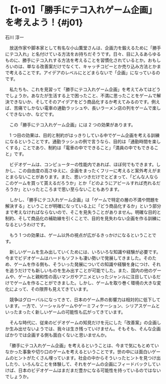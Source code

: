 # 【1-01】「勝手にテコ入れゲーム企画」を考えよう！{#j01}

<div class="author">石川 淳一</div>

　放送作家や脚本家として有名な小山薫堂さんは、企画力を鍛えるために「勝手にテコ入れ」と名付けている方法をお持ちだそうです。日々、目に入るあらゆるものに、勝手にテコ入れする方法を考えることを習慣化されているとか。おもしろいのは、単なる改善案だけでなくて、キャッチコピーとか売り込み方法とかまで考えることです。アイデアのレベルにとどまらないで「企画」になっているのです。

　私たちも、これを見習って「勝手にテコ入れゲーム企画」を考えてみてはどうでしょうか。あなたが生活する上で困ったこと、不満に思ったことをゲームで解決できないか、そしてそのアイデアをどう商品化するか考えてみるのです。例えば、苦痛でしかない電車の通勤ラッシュや、長いラーメン店の列をゲームで楽しくできないか、などです。

　この「勝手にテコ入れゲーム企画」には 2 つの効果があります。

　1 つ目の効果は、目的と制約がはっきりしている中でゲーム企画を考える訓練になるということです。通勤ラッシュの例で言うなら、目的は「通勤時間を楽しくする」ことであり、制約は「電車の中でできること」「満員の中でもできること」です。

　ビデオゲームは、コンピューターの性能内であれば、ほぼ何でもできます。しかし、この自由度の高さゆえに、企画をまったくフリーに考えると案外考えがまとまらないことがあります。また、思いつきだけでとどまって、「どんな人ならこのゲームを買って貰えるだろうか」とか「どのようにアピールすれば売れるだろうか」といったところまで思い至らないこともあります。

　しかし、「勝手にテコ入れゲーム企画」は「ゲームで特定の層の不満や問題を解決する」ということが明確になっている上に「どう商品化するか」という部分まで考えなければならないので、そこを見失うことがありません。明確な目的と制約、そして商品化の補助線を引くことで、目的を見失わない企画を作る訓練になるというわけです。

　もう 1 つの効果は、ゲーム以外の視点が広がるきっかけになるということです。

　新しいゲームを生み出していくためには、いろいろな知識や経験が必要です。今までビデオゲームはハードもソフトも凄い勢いで発展してきました。そのため、ゲームを作る側も、そういった発展についての知識や経験を身につけ、それを追うだけでも新しいものを生み出すことが可能でした。また、国内の他のゲームや、ゲームと親和性の高いマンガやアニメといったジャンルに注目しているだけでゲームを作ることができました。しかし、ゲームを取り巻く環境の大きな変化によって、その限界も見えてきています。

　競争はグローバルになってきて、日本のゲーム界の影響力は相対的に低下しています。一方で、ソーシャルゲームやゲーミフィケーション、シリアスゲームといったまったく新しいゲームの可能性も広がってきています。

　そんな時代に、従来のビデオゲームの知見だけを元にした「改善案」の企画しか生み出せないようでは、我々は生き残っていけません。そもそも、そんな企画ばかりでは企画する側も面白くないと思いませんか。

　「勝手にテコ入れゲーム企画」を考えるということは、今まで気にもとめていなかった事象や切り口のゲームを考えるということです。世の中には面白いゲームのヒントがたくさん埋っています。社会の中からそういったヒントを見つけ出したり、いろんなことを体験して、それをゲームの企画にフィードバックしていけば、日本のビデオゲームはまだまだ豊かになる可能性を持っているのではないでしょうか。
